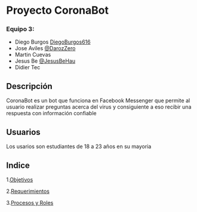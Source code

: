 # Proyecto CoronaBot
### Equipo 3:
- Diego Burgos [DiegoBurgos616](https://github.com/DiegoBurgos616 "@DiegoBurgos616")
- Jose Aviles [@DarozZero](https://github.com/DarozZero "@PDarozZero")
- Martin Cuevas
- Jesus Be [@JesusBeHau](https://github.com/JesusBeHau "@JesusBeHaua")
- Didier Tec 


## Descripción 
CoronaBot es un bot que funciona en Facebook Messenger que permite al usuario realizar preguntas acerca del virus y consiguiente a eso recibir una respuesta con información confiable

## Usuarios
Los usarios son estudiantes de 18 a 23 años en su mayoria

## Indice


1.[Objetivos](https://github.com/DarozZero/CoronaBot/blob/main/Documentacion/Objetivos "Objetivos")

2.[Requerimientos](https://github.com/DarozZero/CoronaBot/blob/main/Documentacion/Requerimientos "Requerimientos")

3.[Procesos y Roles](https://github.com/DarozZero/CoronaBot/blob/main/Documentacion/Procesos%20y%20roles "Procesos y Roles")
